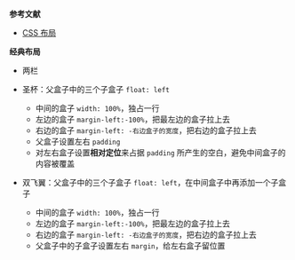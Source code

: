 **参考文献**
- [CSS 布局](https://brianway.github.io/2017/05/18/css-layout-classical-problems/)


**经典布局**
- 两栏
- 圣杯：父盒子中的三个子盒子 `float: left`
  - 中间的盒子 `width: 100%`，独占一行
  - 左边的盒子 `margin-left:-100%`，把最左边的盒子拉上去
  - 右边的盒子 `margin-left: -右边盒子的宽度`，把右边的盒子拉上去
  - 父盒子设置左右 `padding`
  - 对左右盒子设置**相对定位**来占据 `padding` 所产生的空白，避免中间盒子的内容被覆盖


- 双飞翼：父盒子中的三个子盒子 `float: left`，在中间盒子中再添加一个子盒子
  - 中间的盒子 `width: 100%`，独占一行
  - 左边的盒子 `margin-left:-100%`，把最左边的盒子拉上去
  - 右边的盒子 `margin-left: -右边盒子的宽度`，把右边的盒子拉上去
  - 父盒子中的子盒子设置左右 `margin`，给左右盒子留位置